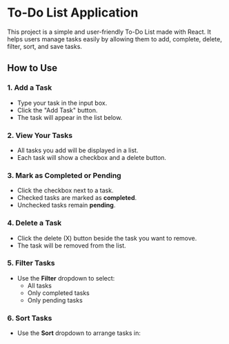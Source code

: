 # To-Do List Application

This project is a simple and user-friendly To-Do List made with React. It helps users manage tasks easily by allowing them to add, complete, delete, filter, sort, and save tasks.

## How to Use

### 1. Add a Task
- Type your task in the input box.
- Click the "Add Task" button.
- The task will appear in the list below.

### 2. View Your Tasks
- All tasks you add will be displayed in a list.
- Each task will show a checkbox and a delete button.

### 3. Mark as Completed or Pending
- Click the checkbox next to a task.
- Checked tasks are marked as **completed**.
- Unchecked tasks remain **pending**.

### 4. Delete a Task
- Click the delete (X) button beside the task you want to remove.
- The task will be removed from the list.

### 5. Filter Tasks
- Use the **Filter** dropdown to select:
  - All tasks
  - Only completed tasks
  - Only pending tasks

### 6. Sort Tasks
- Use the **Sort** dropdown to arrange tasks in:
